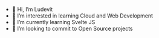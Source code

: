 - 👋 Hi, I’m Ludevit
- 👀 I’m interested in learning Cloud and Web Development
- 🌱 I’m currently learning Svelte JS
- 💞️ I’m looking to commit to Open Source projects
